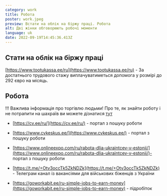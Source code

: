 ```yaml
---
category: work
title: Робота
poster: work.jpeg
preview: Встати на облік на біржу праці. Робота
alt: Дві жінки обговорюють робочі моменти
language: uk
date: 2022-09-19T14:45:36.413Z
---
```


## Стати на облік на біржу праці

[https://www.tootukassa.ee/ru](https://www.tootukassa.ee/ru) - За достатнього
трудового стажу виплачуватиметься допомога у розмірі до 292 євро на місяць.

## Робота

!!! Важлива інформація про торгівлю людьми! Про те, як знайти роботу і не
потрапити на шахраїв ви можете дізнатися
[тут](https://www.facebook.com/events/426128778967948)

- [https://cv.ee/ru/](https://cv.ee/ru/) - портал з пошуку роботи

- [https://www.cvkeskus.ee/](https://www.cvkeskus.ee/) - портал з пошуку роботи

- [https://www.onlineexpo.com/ru/rabota-dlia-ukraintcev-v-estonii/](https://www.onlineexpo.com/ru/rabota-dlia-ukraintcev-v-estonii/)-
  портал з пошуку роботи

- [https://t.me/+Otv3occTk5ZkNDZk](https://t.me/+Otv3occTk5ZkNDZk) - Телеграм
  канал із вакансіями для військових біженців з України

- [https://goworkabit.ee/ru-simple-jobs-to-earn-money](https://goworkabit.ee/ru-simple-jobs-to-earn-money) -
  підробіток
